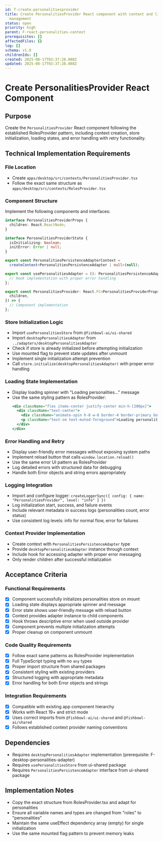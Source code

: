 ```yaml
---
id: T-create-personalitiesprovider
title: Create PersonalitiesProvider React component with context and lifecycle
  management
status: open
priority: high
parent: F-react-personalities-context
prerequisites: []
affectedFiles: {}
log: []
schema: v1.0
childrenIds: []
created: 2025-08-17T03:37:28.088Z
updated: 2025-08-17T03:37:28.088Z
---
```


# Create PersonalitiesProvider React Component

## Purpose

Create the `PersonalitiesProvider` React component following the established RolesProvider pattern, including context creation, store initialization, loading states, and error handling with retry functionality.

## Technical Implementation Requirements

### File Location

- Create `apps/desktop/src/contexts/PersonalitiesProvider.tsx`
- Follow the exact same structure as `apps/desktop/src/contexts/RolesProvider.tsx`

### Component Structure

Implement the following components and interfaces:

```typescript
interface PersonalitiesProviderProps {
  children: React.ReactNode;
}

interface PersonalitiesProviderState {
  isInitializing: boolean;
  initError: Error | null;
}

export const PersonalitiesPersistenceAdapterContext =
  createContext<PersonalitiesPersistenceAdapter | null>(null);

export const usePersonalitiesAdapter = (): PersonalitiesPersistenceAdapter => {
  // Hook implementation with proper error handling
};

export const PersonalitiesProvider: React.FC<PersonalitiesProviderProps> = ({
  children,
}) => {
  // Component implementation
};
```

### Store Initialization Logic

- Import `usePersonalitiesStore` from `@fishbowl-ai/ui-shared`
- Import `desktopPersonalitiesAdapter` from `../adapters/desktopPersonalitiesAdapter`
- Check if store is already initialized before attempting initialization
- Use mounted flag to prevent state updates after unmount
- Implement single initialization attempt prevention
- Call `store.initialize(desktopPersonalitiesAdapter)` with proper error handling

### Loading State Implementation

- Display loading spinner with "Loading personalities..." message
- Use the same styling pattern as RolesProvider:
  ```jsx
  <div className="flex items-center justify-center min-h-[200px]">
    <div className="text-center">
      <div className="animate-spin h-8 w-8 border-4 border-primary border-t-transparent rounded-full mx-auto mb-2" />
      <p className="text-sm text-muted-foreground">Loading personalities...</p>
    </div>
  </div>
  ```

### Error Handling and Retry

- Display user-friendly error messages without exposing system paths
- Implement reload button that calls `window.location.reload()`
- Use the same error UI pattern as RolesProvider
- Log detailed errors with structured data for debugging
- Handle both Error objects and string errors appropriately

### Logging Integration

- Import and configure logger: `createLoggerSync({ config: { name: "PersonalitiesProvider", level: "info" } })`
- Log initialization start, success, and failure events
- Include relevant metadata in success logs (personalities count, error status)
- Use consistent log levels: info for normal flow, error for failures

### Context Provider Implementation

- Create context with `PersonalitiesPersistenceAdapter` type
- Provide `desktopPersonalitiesAdapter` instance through context
- Include hook for accessing adapter with proper error messaging
- Only render children after successful initialization

## Acceptance Criteria

### Functional Requirements

- [x] Component successfully initializes personalities store on mount
- [x] Loading state displays appropriate spinner and message
- [x] Error state shows user-friendly message with reload button
- [x] Context provides adapter instance to child components
- [x] Hook throws descriptive error when used outside provider
- [x] Component prevents multiple initialization attempts
- [x] Proper cleanup on component unmount

### Code Quality Requirements

- [x] Follow exact same patterns as RolesProvider implementation
- [x] Full TypeScript typing with no `any` types
- [x] Proper import structure from shared packages
- [x] Consistent styling with existing providers
- [x] Structured logging with appropriate metadata
- [x] Error handling for both Error objects and strings

### Integration Requirements

- [x] Compatible with existing app component hierarchy
- [x] Works with React 19+ and strict mode
- [x] Uses correct imports from `@fishbowl-ai/ui-shared` and `@fishbowl-ai/shared`
- [x] Follows established context provider naming conventions

## Dependencies

- Requires `desktopPersonalitiesAdapter` implementation (prerequisite: F-desktop-personalities-adapter)
- Requires `usePersonalitiesStore` from ui-shared package
- Requires `PersonalitiesPersistenceAdapter` interface from ui-shared package

## Implementation Notes

- Copy the exact structure from RolesProvider.tsx and adapt for personalities
- Ensure all variable names and types are changed from "roles" to "personalities"
- Maintain the same useEffect dependency array (empty) for single initialization
- Use the same mounted flag pattern to prevent memory leaks
